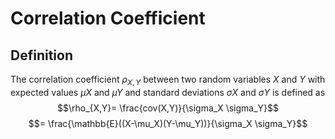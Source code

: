 # Correlation Coefficient
## Definition
The correlation coefficient $\rho_{X,Y}$  between two random variables $X$ and $Y$ with expected values $µX$ and $µY$ and standard deviations $σX$ and $σY$ is defined as
$$\rho_{X,Y}= \frac{cov(X,Y)}{\sigma_X \sigma_Y}$$
$$= \frac{\mathbb{E}((X-\mu_X)(Y-\mu_Y))}{\sigma_X \sigma_Y}$$
